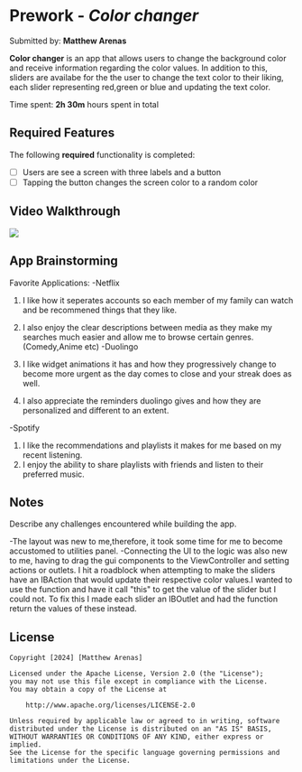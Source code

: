 # Prework - *Color changer*

Submitted by: **Matthew Arenas**

**Color changer** is an app that allows users to change the background color and receive information regarding the color values. In addition to this, sliders are availabe for the the user to change the text color to their liking, each slider representing red,green or blue and updating the text color.

Time spent: **2h 30m** hours spent in total

## Required Features

The following **required** functionality is completed:

- [ ] Users are see a screen with three labels and a button
- [ ] Tapping the button changes the screen color to a random color
 
## Video Walkthrough

<div>
    <a href="https://www.loom.com/share/9f465ce3e2874d37b58e5c753d70f79f">
    </a>
    <a href="https://www.loom.com/share/9f465ce3e2874d37b58e5c753d70f79f">
      <img style="max-width:300px;" src="https://cdn.loom.com/sessions/thumbnails/9f465ce3e2874d37b58e5c753d70f79f-with-play.gif">
    </a>
  </div>

## App Brainstorming

Favorite Applications:
-Netflix

1. I like how it seperates accounts so each member of my family can watch and be recommened things that they like.
2. I also enjoy the clear descriptions between media as they make my searches much easier and allow me to browse certain genres. (Comedy,Anime etc)
-Duolingo

1. I like widget animations it has and how they progressively change to become more urgent as the day comes to close and your streak does as well.
2. I also appreciate the reminders duolingo gives and how they are personalized and different to an extent.

-Spotify

1. I like the recommendations and playlists it makes for me based on my recent listening.
2. I enjoy the ability to share playlists with friends and listen to their preferred music.


## Notes

Describe any challenges encountered while building the app.

-The layout was new to me,therefore, it took some time for me to become accustomed to utilities panel.
-Connecting the UI to the logic was also new to me, having to drag the gui components to the ViewController and setting actions or outlets. I hit a roadblock when attempting to make the sliders have an IBAction that would update their respective color values.I wanted to use the function and have it call "this" to get the value of the slider but I could not. To fix this I made each slider an IBOutlet and had the function return the values of these instead.

## License

    Copyright [2024] [Matthew Arenas]

    Licensed under the Apache License, Version 2.0 (the "License");
    you may not use this file except in compliance with the License.
    You may obtain a copy of the License at

        http://www.apache.org/licenses/LICENSE-2.0

    Unless required by applicable law or agreed to in writing, software
    distributed under the License is distributed on an "AS IS" BASIS,
    WITHOUT WARRANTIES OR CONDITIONS OF ANY KIND, either express or implied.
    See the License for the specific language governing permissions and
    limitations under the License.
